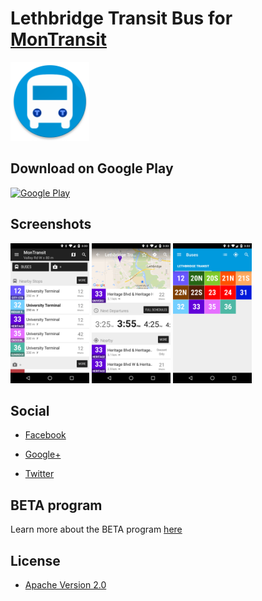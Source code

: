 # Lethbridge Transit Bus for [MonTransit](https://github.com/mtransitapps/mtransit-for-android)

<img width="25%" height="25%" src="https://raw.githubusercontent.com/mtransitapps/ca-lethbridge-transit-bus-android/master/pub/hi-res-app-icon.png"/>

## Download on Google Play

[![Google Play](https://developer.android.com/images/brand/en_app_rgb_wo_60.png)](https://play.google.com/store/apps/details?id=org.mtransit.android.ca_lethbridge_transit_bus)

## Screenshots

<img width="25%" height="25%" src="https://raw.githubusercontent.com/mtransitapps/ca-lethbridge-transit-bus-android/master/pub/screenshot-phone-1.png"/>
<img width="25%" height="25%" src="https://raw.githubusercontent.com/mtransitapps/ca-lethbridge-transit-bus-android/master/pub/screenshot-phone-2.png"/>
<img width="25%" height="25%" src="https://raw.githubusercontent.com/mtransitapps/ca-lethbridge-transit-bus-android/master/pub/screenshot-phone-3.png"/>

## Social

* [Facebook](https://www.facebook.com/MonTransit)

* [Google+](http://gplus.to/MonTransit/)

* [Twitter](https://twitter.com/montransit)

## BETA program

Learn more about the BETA program [here](https://github.com/mtransitapps/mtransit-for-android/wiki/BETA)

## License

* [Apache Version 2.0](http://www.apache.org/licenses/LICENSE-2.0.html)
